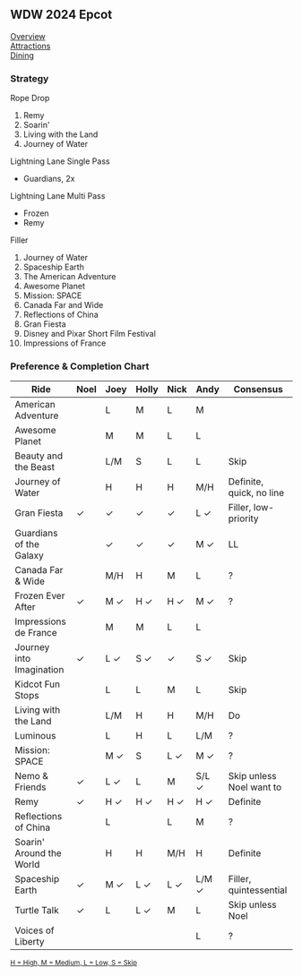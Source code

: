 ## WDW 2024 Epcot

[Overview](https://github.com/asemanko/travel-plans/blob/master/destination/north-america/usa/fl/disney-world/epcot/epcot.md)  
[Attractions](https://github.com/asemanko/travel-plans/blob/master/destination/north-america/usa/fl/disney-world/epcot/epcot-attractions.md)  
[Dining](https://github.com/asemanko/travel-plans/blob/master/destination/north-america/usa/fl/disney-world/epcot/epcot-dining.md)


### Strategy

Rope Drop
1. Remy
2. Soarin'
3. Living with the Land
4. Journey of Water

Lightning Lane Single Pass
- Guardians, 2x

Lightning Lane Multi Pass
- Frozen
- Remy

Filler
  1. Journey of Water
  2. Spaceship Earth
  3. The American Adventure
  4. Awesome Planet
  5. Mission: SPACE
  6. Canada Far and Wide
  7. Reflections of China
  8. Gran Fiesta
  9. Disney and Pixar Short Film Festival
  10. Impressions of France


### Preference & Completion Chart

| Ride                   |Noel|Joey|Holly|Nick|Andy| Consensus |
|------------------------|----|----|-----|----|----|-----------|
|American Adventure      | |L|M|L|M| |
|Awesome Planet          | |M|M|L|L| |
|Beauty and the Beast    | |L/M|S|L|L|Skip|
|Journey of Water        | |H|H|H|M/H|Definite, quick, no line|
|Gran Fiesta             |&check;|&check;|&check;|&check;|L &check;|Filler, low-priority|
|Guardians of the Galaxy | |&check;|&check;|&check;|M &check;|LL|
|Canada Far & Wide       | |M/H|H|M|L|?|
|Frozen Ever After       |&check;|M &check;|H &check;|H &check;|M &check;|?|
|Impressions de France   | |M|M|L|L|
|Journey into Imagination|&check;|L &check;|S &check;|&check;|S &check;|Skip|
|Kidcot Fun Stops        | |L|L|M|L|Skip|
|Living with the Land    | |L/M|H|H|M/H|Do|
|Luminous                | |L|H|L|L/M|?|
|Mission: SPACE          | |M &check;|S|L &check;|M &check;|?|
|Nemo & Friends          |&check;|L &check;|L|M|S/L &check;|Skip unless Noel want to|
|Remy                    |&check;|H &check;|H &check;|H &check;|H &check;|Definite|
|Reflections of China    | |L| |L|M|?|
|Soarin' Around the World| |H|H|M/H|H|Definite|
|Spaceship Earth         |&check;|M &check;|L &check;|L &check;|L/M &check;|Filler, quintessential|
|Turtle Talk             |&check;|L|L &check;|M| L|Skip unless Noel
|Voices of Liberty       | | | | |L|?|

<small>[H = High, M = Medium, L = Low, S = Skip](https://github.com/asemanko/travel-plans/blob/master/trip/2024/disney-world/legend.md) </small>

